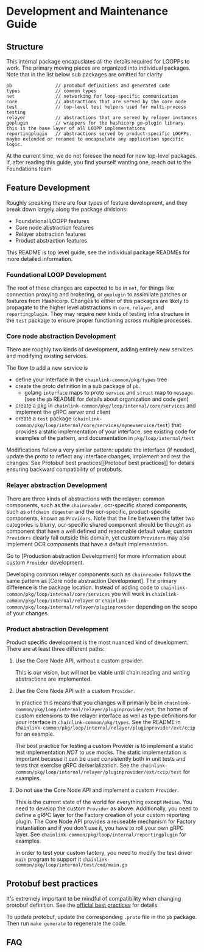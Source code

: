 # Development and Maintenance Guide


## Structure

This internal package encapuslates all the details required for LOOPPs to work. The primary moving pieces are organized into individual packages. Note that in the list below sub packages are omitted for clarity

```
pb                // protobuf definitions and generated code 
types             // common types
net               // networking for loop-specific communication
core              // abstractions that are served by the core node
test              // top-level test helpers used for multi-process testing
relayer           // abstractions that are served by relayer instances
goplugin          // wrappers for the hashicorp go-plugin library. this is the base layer of all LOOPP implementations
reportingplugin   // abstractions served by product-specific LOOPPs. maybe extended or renamed to encapsulate any application specific logic.
```

At the current time, we do not foresee the need for new top-level packages. If, after reading this guide, you find yourself wanting one, reach out to the Foundations team

## Feature Development

Roughly speaking there are four types of feature development, and they break down largely along the package divisions:
- Foundational LOOPP features 
- Core node abstraction features
- Relayer abstraction features
- Product abstraction features

This README is top level guide, see the individual package READMEs for more detailed information.

### Foundational LOOP Development

The root of these changes are expected to be in `net`, for things like connection proxying and brokering, or `goplugin` to assimilate patches or features from Hashicorp. Changes to either of this packages are likely
to propagate to the higher level abstractions in `core`, `relayer`, and `reportingplugin`. They may require new kinds of testing infra structure in the `test` package to ensure proper functioning across multiple processes.

### Core node abstraction Development

There are roughly two kinds of development, adding entirely new services and modifying existing services.

The flow to add a new service is 
- define your interface in the `chainlink-common/pkg/types` tree 
- create the proto definition in a sub package of `pb`. 
    - golang `interface` maps to proto `service` and `struct` map to `message` (see the `pb` README for details about organization and code gen)
- create a pkg in `chainlink-common/pkg/loop/internal/core/services` and implement the gRPC server and client
- create a `test` package (`chainlink-common/pkg/loop/internal/core/services/mynewservice/test`) that provides a static implementation of your interface. see existing code for examples of the pattern, and documentation in `pkg/loop/internal/test`

Modifications follow a very similar pattern: update the interface (if needed), update the proto to reflect any interface changes, implement and test the changes. See Protobuf best practices[[Protobuf best practices]]
for details ensuring backward compatibility of protobufs.

### Relayer abstraction Development

There are three kinds of abstractions with the relayer: common components, such as the `chainreader`, ocr-specific shared components, such as `offchain digester` and the ocr-specific, product-specific components, known as `Providers`. Note that the line between the latter two categories is blurry, ocr-specific shared component should be thought as component that have a well defined and reasonable default value; custom `Providers` clearly fall outside this domain, yet custom `Providers` may also implement OCR components that have a default implementation.

Go to [Production abstraction Development] for more information about custom `Provider` development.

Developing common relayer components such as `chainreader` follows the same pattern as [Core node abstraction Development]. The primary difference is the package location. Instead of adding code to `chainlink-common/pkg/loop/internal/core/services` you will work in `chainlink-common/pkg/loop/internal/relayer` or `chainlink-common/pkg/loop/internal/relayer/pluginprovider` depending on the scope of your changes.

### Product abstraction Development

Product specific development is the most nuanced kind of development. There are at least three different paths:

1. Use the Core Node API, without a custom provider.

    This is our vision, but will not be viable until chain reading and writing abstractions are implemented.

2. Use the Core Node API with a custom `Provider`.

    In practice this means that you changes will primarily be in `chainlink-common/pkg/loop/internal/relayer/pluginprovider/ext`, the home of custom extensions to the relayer interface as well as type definitions for your interface in `chainlink-common/pkg/types`. See the README in `chainlink-common/pkg/loop/internal/relayer/pluginprovider/ext/ccip` for an example. 
    
    The best practice for testing a custom Provider is to implement a static test implementation *NOT* to use mocks. The static implementation is important because it can be used consistently both in unit tests and tests that exercise gRPC de/serialization. See the `chainlink-common/pkg/loop/internal/relayer/pluginprovider/ext/ccip/test` for examples. 

3. Do not use the Core Node API and implement a custom `Provider`.

    This is the current state of the world for everything except `Median`. You need to develop the custom `Provider` as above. Additionally, you need to define a gRPC layer for the Factory creation of your custom reporting plugin. The Core Node API provides a reuseable mechanism for Factory instantiation and if you don't use it, you have to roll your own gRPC layer. See `chainlink-common/pkg/loop/internal/reportingplugin` for examples.

    In order to test your custom factory, you need to modify the test driver `main` program to support it  `chainlink-common/pkg/loop/internal/test/cmd/main.go`

## Protobuf best practices


It's extremely important to be mindful of compatibility when changing protobuf definition. See the [official best practices](https://protobuf.dev/programming-guides/dos-donts/) for details.

To update protobuf, update the corresponding `.proto` file in the `pb` package. Then run `make generate` to regenerate the code.

## FAQ 